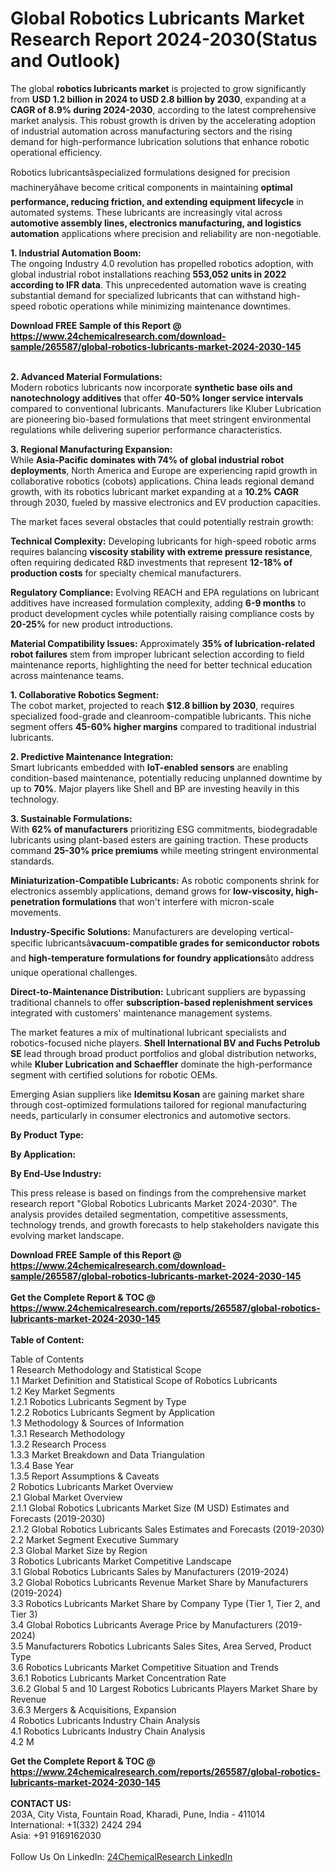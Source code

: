 <h1>Global Robotics Lubricants Market Research Report 2024-2030(Status and Outlook)</h1><p>The global <strong>robotics lubricants market</strong> is projected to grow significantly from <strong>USD 1.2 billion in 2024 to USD 2.8 billion by 2030</strong>, expanding at a <strong>CAGR of 8.9% during 2024-2030</strong>, according to the latest comprehensive market analysis. This robust growth is driven by the accelerating adoption of industrial automation across manufacturing sectors and the rising demand for high-performance lubrication solutions that enhance robotic operational efficiency.</p><p>Robotics lubricantsâspecialized formulations designed for precision machineryâhave become critical components in maintaining <strong>optimal performance, reducing friction, and extending equipment lifecycle</strong> in automated systems. These lubricants are increasingly vital across <strong>automotive assembly lines, electronics manufacturing, and logistics automation</strong> applications where precision and reliability are non-negotiable.</p><p><strong>1. Industrial Automation Boom:</strong><br>
The ongoing Industry 4.0 revolution has propelled robotics adoption, with global industrial robot installations reaching <strong>553,052 units in 2022 according to IFR data</strong>. This unprecedented automation wave is creating substantial demand for specialized lubricants that can withstand high-speed robotic operations while minimizing maintenance downtimes.</p><div><b>Download FREE Sample of this Report @ 
            <a href="https://www.24chemicalresearch.com/download-sample/265587/global-robotics-lubricants-market-2024-2030-145">
            https://www.24chemicalresearch.com/download-sample/265587/global-robotics-lubricants-market-2024-2030-145</a></b></div><br><p><strong>2. Advanced Material Formulations:</strong><br>
Modern robotics lubricants now incorporate <strong>synthetic base oils and nanotechnology additives</strong> that offer <strong>40-50% longer service intervals</strong> compared to conventional lubricants. Manufacturers like Kluber Lubrication are pioneering bio-based formulations that meet stringent environmental regulations while delivering superior performance characteristics.</p><p><strong>3. Regional Manufacturing Expansion:</strong><br>
While <strong>Asia-Pacific dominates with 74% of global industrial robot deployments</strong>, North America and Europe are experiencing rapid growth in collaborative robotics (cobots) applications. China leads regional demand growth, with its robotics lubricant market expanding at a <strong>10.2% CAGR</strong> through 2030, fueled by massive electronics and EV production capacities.</p><p>The market faces several obstacles that could potentially restrain growth:</p><p><strong>Technical Complexity:</strong> Developing lubricants for high-speed robotic arms requires balancing <strong>viscosity stability with extreme pressure resistance</strong>, often requiring dedicated R&amp;D investments that represent <strong>12-18% of production costs</strong> for specialty chemical manufacturers.</p><p><strong>Regulatory Compliance:</strong> Evolving REACH and EPA regulations on lubricant additives have increased formulation complexity, adding <strong>6-9 months</strong> to product development cycles while potentially raising compliance costs by <strong>20-25%</strong> for new product introductions.</p><p><strong>Material Compatibility Issues:</strong> Approximately <strong>35% of lubrication-related robot failures</strong> stem from improper lubricant selection according to field maintenance reports, highlighting the need for better technical education across maintenance teams.</p><p><strong>1. Collaborative Robotics Segment:</strong><br>
The cobot market, projected to reach <strong>$12.8 billion by 2030</strong>, requires specialized food-grade and cleanroom-compatible lubricants. This niche segment offers <strong>45-60% higher margins</strong> compared to traditional industrial lubricants.</p><p><strong>2. Predictive Maintenance Integration:</strong><br>
Smart lubricants embedded with <strong>IoT-enabled sensors</strong> are enabling condition-based maintenance, potentially reducing unplanned downtime by up to <strong>70%</strong>. Major players like Shell and BP are investing heavily in this technology.</p><p><strong>3. Sustainable Formulations:</strong><br>
With <strong>62% of manufacturers</strong> prioritizing ESG commitments, biodegradable lubricants using plant-based esters are gaining traction. These products command <strong>25-30% price premiums</strong> while meeting stringent environmental standards.</p><p><strong>Miniaturization-Compatible Lubricants:</strong>  
	As robotic components shrink for electronics assembly applications, demand grows for <strong>low-viscosity, high-penetration formulations</strong> that won't interfere with micron-scale movements.</p><p><strong>Industry-Specific Solutions:</strong>  
	Manufacturers are developing vertical-specific lubricantsâ<strong>vacuum-compatible grades for semiconductor robots</strong> and <strong>high-temperature formulations for foundry applications</strong>âto address unique operational challenges.</p><p><strong>Direct-to-Maintenance Distribution:</strong>  
	Lubricant suppliers are bypassing traditional channels to offer <strong>subscription-based replenishment services</strong> integrated with customers' maintenance management systems.</p><p>The market features a mix of multinational lubricant specialists and robotics-focused niche players. <strong>Shell International BV and Fuchs Petrolub SE</strong> lead through broad product portfolios and global distribution networks, while <strong>Kluber Lubrication and Schaeffler</strong> dominate the high-performance segment with certified solutions for robotic OEMs.</p><p>Emerging Asian suppliers like <strong>Idemitsu Kosan</strong> are gaining market share through cost-optimized formulations tailored for regional manufacturing needs, particularly in consumer electronics and automotive sectors.</p><p><strong>By Product Type:</strong></p><p><strong>By Application:</strong></p><p><strong>By End-Use Industry:</strong></p><p>This press release is based on findings from the comprehensive market research report "Global Robotics Lubricants Market 2024-2030". The analysis provides detailed segmentation, competitive assessments, technology trends, and growth forecasts to help stakeholders navigate this evolving market landscape.</p><div><b>Download FREE Sample of this Report @ 
            <a href="https://www.24chemicalresearch.com/download-sample/265587/global-robotics-lubricants-market-2024-2030-145">
            https://www.24chemicalresearch.com/download-sample/265587/global-robotics-lubricants-market-2024-2030-145</a></b></div><br><div><b>Get the Complete Report & TOC @ 
            <a href="https://www.24chemicalresearch.com/reports/265587/global-robotics-lubricants-market-2024-2030-145">
            https://www.24chemicalresearch.com/reports/265587/global-robotics-lubricants-market-2024-2030-145</a></b></div><br>
            <b>Table of Content:</b><p>Table of Contents<br />
1 Research Methodology and Statistical Scope<br />
1.1 Market Definition and Statistical Scope of Robotics Lubricants<br />
1.2 Key Market Segments<br />
1.2.1 Robotics Lubricants Segment by Type<br />
1.2.2 Robotics Lubricants Segment by Application<br />
1.3 Methodology & Sources of Information<br />
1.3.1 Research Methodology<br />
1.3.2 Research Process<br />
1.3.3 Market Breakdown and Data Triangulation<br />
1.3.4 Base Year<br />
1.3.5 Report Assumptions & Caveats<br />
2 Robotics Lubricants Market Overview<br />
2.1 Global Market Overview<br />
2.1.1 Global Robotics Lubricants Market Size (M USD) Estimates and Forecasts (2019-2030)<br />
2.1.2 Global Robotics Lubricants Sales Estimates and Forecasts (2019-2030)<br />
2.2 Market Segment Executive Summary<br />
2.3 Global Market Size by Region<br />
3 Robotics Lubricants Market Competitive Landscape<br />
3.1 Global Robotics Lubricants Sales by Manufacturers (2019-2024)<br />
3.2 Global Robotics Lubricants Revenue Market Share by Manufacturers (2019-2024)<br />
3.3 Robotics Lubricants Market Share by Company Type (Tier 1, Tier 2, and Tier 3)<br />
3.4 Global Robotics Lubricants Average Price by Manufacturers (2019-2024)<br />
3.5 Manufacturers Robotics Lubricants Sales Sites, Area Served, Product Type<br />
3.6 Robotics Lubricants Market Competitive Situation and Trends<br />
3.6.1 Robotics Lubricants Market Concentration Rate<br />
3.6.2 Global 5 and 10 Largest Robotics Lubricants Players Market Share by Revenue<br />
3.6.3 Mergers & Acquisitions, Expansion<br />
4 Robotics Lubricants Industry Chain Analysis<br />
4.1 Robotics Lubricants Industry Chain Analysis<br />
4.2 M</p><div><b>Get the Complete Report & TOC @ 
            <a href="https://www.24chemicalresearch.com/reports/265587/global-robotics-lubricants-market-2024-2030-145">
            https://www.24chemicalresearch.com/reports/265587/global-robotics-lubricants-market-2024-2030-145</a></b></div><br><b>CONTACT US:</b><br>
            203A, City Vista, Fountain Road, Kharadi, Pune, India - 411014<br>
            International: +1(332) 2424 294<br>
            Asia: +91 9169162030 <br><br>
            Follow Us On LinkedIn: <a href="https://www.linkedin.com/company/24chemicalresearch/">24ChemicalResearch LinkedIn</a>